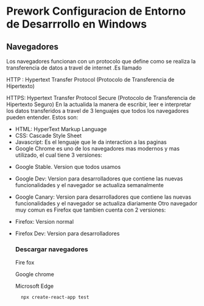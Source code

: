 # Prework Configuracion de Entorno de Desarrrollo en Windows

  ## Navegadores

  Los navegadores funcionan con un protocolo que define como se realiza la transferencia de datos a travel de internet .Es llamado

  HTTP : Hypertext Transfer Protocol (Protocolo de Transferencia de Hipertexto)

  HTTPS: Hypertext Transfer Protocol Secure (Protocolo de Transferencia de Hipertexto Seguro)
  En la actualida la manera de escribir, leer e interpretar los datos transferidos a travel de 3 lenguajes que todos los navegadores pueden entender. Estos son:

  * HTML: HyperText Markup Language
  * CSS: Cascade Style Sheet
  * Javascript: Es el lenguaje que le da interaction a las paginas
  * Google Chrome es uno de los navegadores mas modernos y mas utilizado, el cual tiene 3 versiones:

  - Google Stable. Version que todos usamos
  - Google Dev: Version para desarrolladores que contiene las nuevas funcionalidades y el navegador se actualiza semanalmente
  - Google Canary: Version para desarrolladores que contiene las nuevas funcionalidades y el navegador se actualiza diariamente
  Otro navegador muy comun es Firefox que tambien cuenta con 2 versiones:

  - Firefox: Version normal
  - Firefox Dev: Version para desarrolladores

    ### Descargar navegadores

      Fire fox

      Google chrome

      Microsoft Edge

      ```npx
        npx create-react-app test
      ```